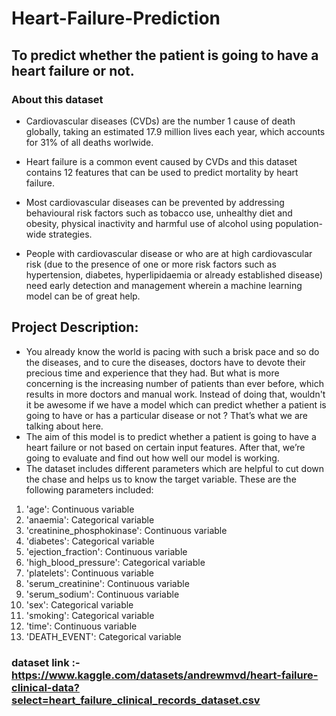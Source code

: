 # Heart-Failure-Prediction
## To predict whether the patient is going to have a heart failure or not.
### About this dataset
* Cardiovascular diseases (CVDs) are the number 1 cause of death globally, taking an estimated 17.9 million lives each year, which accounts for 31% of all deaths worlwide.
* Heart failure is a common event caused by CVDs and this dataset contains 12 features that can be used to predict mortality by heart failure.

* Most cardiovascular diseases can be prevented by addressing behavioural risk factors such as tobacco use, unhealthy diet and obesity, physical inactivity and harmful use of alcohol using population-wide strategies.

* People with cardiovascular disease or who are at high cardiovascular risk (due to the presence of one or more risk factors such as hypertension, diabetes, hyperlipidaemia or already established disease) need early detection and management wherein a machine learning model can be of great help.

## Project Description:
* You already know the world is pacing with such a brisk pace and so do the diseases, and to cure the diseases, doctors have to devote their precious time and experience that they had. But what is more concerning is the increasing number of patients than ever before, which results in more doctors and manual work. Instead of doing that, wouldn't it be awesome if we have a model which can predict whether a patient is going to have or has a particular disease or not ? That’s what we are talking about here.
* The aim of this model is to predict whether a patient is going to have a heart failure or not based on certain input features. After that, we’re going to evaluate and find out how well our model is working.
* The dataset includes different parameters which are helpful to cut down the chase and helps us to know the target variable. These are the following parameters included:

1. 'age': 				Continuous variable
2. 'anaemia': 			Categorical variable
3. 'creatinine_phosphokinase': 	Continuous variable
4. 'diabetes': 			Categorical variable
5. 'ejection_fraction': 		Continuous variable
6. 'high_blood_pressure': 	Categorical variable
7. 'platelets': 			Continuous variable
8. 'serum_creatinine': 		Continuous variable
9. 'serum_sodium': 		Continuous variable
10. 'sex': 				Categorical variable
11. 'smoking': 			Categorical variable
12. 'time': 				Continuous variable
13. 'DEATH_EVENT': 		Categorical variable



### dataset link :- https://www.kaggle.com/datasets/andrewmvd/heart-failure-clinical-data?select=heart_failure_clinical_records_dataset.csv
